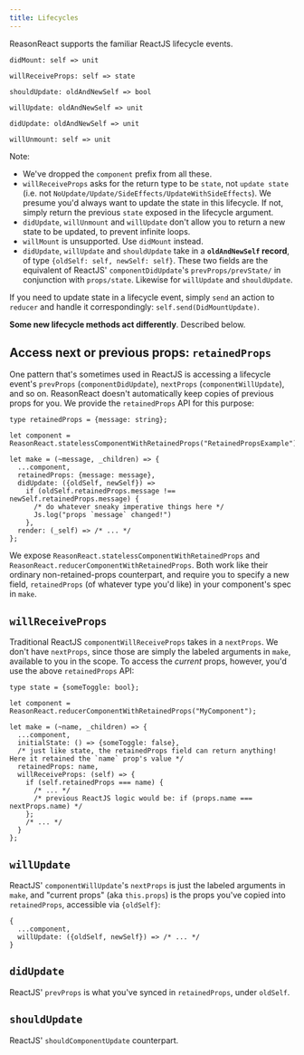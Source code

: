 ```yaml
---
title: Lifecycles
---
```


ReasonReact supports the familiar ReactJS lifecycle events.

```reason
didMount: self => unit

willReceiveProps: self => state

shouldUpdate: oldAndNewSelf => bool

willUpdate: oldAndNewSelf => unit

didUpdate: oldAndNewSelf => unit

willUnmount: self => unit
```

Note:

- We've dropped the `component` prefix from all these.
- `willReceiveProps` asks for the return type to be `state`, not `update state` (i.e. not `NoUpdate/Update/SideEffects/UpdateWithSideEffects`). We presume you'd always want to update the state in this lifecycle. If not, simply return the previous `state` exposed in the lifecycle argument.
- `didUpdate`, `willUnmount` and `willUpdate` don't allow you to return a new state to be updated, to prevent infinite loops.
- `willMount` is unsupported. Use `didMount` instead.
- `didUpdate`, `willUpdate` and `shouldUpdate` take in a **`oldAndNewSelf` record**, of type `{oldSelf: self, newSelf: self}`. These two fields are the equivalent of ReactJS' `componentDidUpdate`'s `prevProps/prevState/` in conjunction with `props/state`. Likewise for `willUpdate` and `shouldUpdate`.

If you need to update state in a lifecycle event, simply `send` an action to `reducer` and handle it correspondingly: `self.send(DidMountUpdate)`.

**Some new lifecycle methods act differently**. Described below.

## Access next or previous props: `retainedProps`

One pattern that's sometimes used in ReactJS is accessing a lifecycle event's `prevProps` (`componentDidUpdate`), `nextProps` (`componentWillUpdate`), and so on. ReasonReact doesn't automatically keep copies of previous props for you. We provide the `retainedProps` API for this purpose:

```reason
type retainedProps = {message: string};

let component = ReasonReact.statelessComponentWithRetainedProps("RetainedPropsExample");

let make = (~message, _children) => {
  ...component,
  retainedProps: {message: message},
  didUpdate: ({oldSelf, newSelf}) =>
    if (oldSelf.retainedProps.message !== newSelf.retainedProps.message) {
      /* do whatever sneaky imperative things here */
      Js.log("props `message` changed!")
    },
  render: (_self) => /* ... */
};
```

We expose `ReasonReact.statelessComponentWithRetainedProps` and `ReasonReact.reducerComponentWithRetainedProps`. Both work like their ordinary non-retained-props counterpart, and require you to specify a new field, `retainedProps` (of whatever type you'd like) in your component's spec in `make`.

## `willReceiveProps`

Traditional ReactJS `componentWillReceiveProps` takes in a `nextProps`. We don't have `nextProps`, since those are simply the labeled arguments in `make`, available to you in the scope. To access the _current_ props, however, you'd use the above `retainedProps` API:

```reason
type state = {someToggle: bool};

let component = ReasonReact.reducerComponentWithRetainedProps("MyComponent");

let make = (~name, _children) => {
  ...component,
  initialState: () => {someToggle: false},
  /* just like state, the retainedProps field can return anything! Here it retained the `name` prop's value */
  retainedProps: name,
  willReceiveProps: (self) => {
    if (self.retainedProps === name) {
      /* ... */
      /* previous ReactJS logic would be: if (props.name === nextProps.name) */
    };
    /* ... */
  }
};
```

## `willUpdate`

ReactJS' `componentWillUpdate`'s `nextProps` is just the labeled arguments in `make`, and "current props" (aka `this.props`) is the props you've copied into `retainedProps`, accessible via `{oldSelf}`:

```reason
{
  ...component,
  willUpdate: ({oldSelf, newSelf}) => /* ... */
}
```

## `didUpdate`

ReactJS' `prevProps` is what you've synced in `retainedProps`, under `oldSelf`.

## `shouldUpdate`

ReactJS' `shouldComponentUpdate` counterpart.
